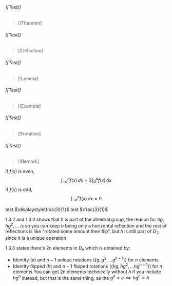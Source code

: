 ###### [[Test]]
> [!Theorem] 

###### [[Test]]
> [!Definition] 
###### [[Test]]
> [!Lemma]
###### [[Test]]
> [!Example]
###### [[Test]]
> [!Notation]
###### [[Test]]
> [!Remark]

If $f(x)$ is even,
$$\int_{-a}^{a} f(x) \, dx = 2\int_{0}^{a} f(x) \, dx  $$
If $f(x)$ is odd,
$$\int_{-a}^{a} f(x) \, dx = 0  $$


test $\displaystyle\frac{3}{1}$
test $\frac{3}{1}$

1.3.2 and 1.3.3 shows that $h$ is part of the dihedral group, the reason for $hg, hg^{2},\dots$ is so you can keep $h$ being only a horizontal reflection and the rest of reflections is like "rotated some amount then flip", but $h$ is still part of $D_{3}$, since it is a unique operation

1.3.3 states there's $2n$ elements in $D_{n}$ which is obtained by:
- Identity ($e$) and $n-1$ unique rotations ($\{g,g^{2},\dots g^{n-1}\}$) for $n$ elements
- Identity flipped ($h$) and $n-1$ flipped rotations ($\{hg,hg^{2},\dots hg^{n-1}\}$) for $n$ elements
You can get $2n$ elements technically without $h$ if you include $hg^n$ instead, but that is the same thing, as the $g^n=e\implies hg^n=h$